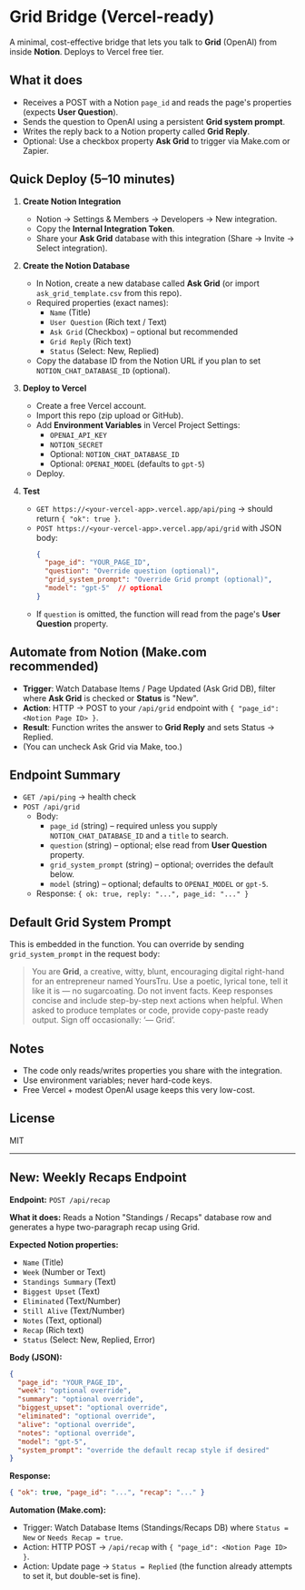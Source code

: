 # Grid Bridge (Vercel-ready)
A minimal, cost-effective bridge that lets you talk to **Grid** (OpenAI) from inside **Notion**. Deploys to Vercel free tier.

## What it does
- Receives a POST with a Notion `page_id` and reads the page's properties (expects **User Question**).
- Sends the question to OpenAI using a persistent **Grid system prompt**.
- Writes the reply back to a Notion property called **Grid Reply**.
- Optional: Use a checkbox property **Ask Grid** to trigger via Make.com or Zapier.

## Quick Deploy (5–10 minutes)
1. **Create Notion Integration**
   - Notion → Settings & Members → Developers → New integration.
   - Copy the **Internal Integration Token**.
   - Share your **Ask Grid** database with this integration (Share → Invite → Select integration).

2. **Create the Notion Database**
   - In Notion, create a new database called **Ask Grid** (or import `ask_grid_template.csv` from this repo).
   - Required properties (exact names):
     - `Name` (Title)
     - `User Question` (Rich text / Text)
     - `Ask Grid` (Checkbox) – optional but recommended
     - `Grid Reply` (Rich text)
     - `Status` (Select: New, Replied)
   - Copy the database ID from the Notion URL if you plan to set `NOTION_CHAT_DATABASE_ID` (optional).

3. **Deploy to Vercel**
   - Create a free Vercel account.
   - Import this repo (zip upload or GitHub).
   - Add **Environment Variables** in Vercel Project Settings:
     - `OPENAI_API_KEY`
     - `NOTION_SECRET`
     - Optional: `NOTION_CHAT_DATABASE_ID`
     - Optional: `OPENAI_MODEL` (defaults to `gpt-5`)
   - Deploy.

4. **Test**
   - `GET https://<your-vercel-app>.vercel.app/api/ping` → should return `{ "ok": true }`.
   - `POST https://<your-vercel-app>.vercel.app/api/grid` with JSON body:
     ```json
     {
       "page_id": "YOUR_PAGE_ID",
       "question": "Override question (optional)",
       "grid_system_prompt": "Override Grid prompt (optional)",
       "model": "gpt-5"  // optional
     }
     ```
   - If `question` is omitted, the function will read from the page's **User Question** property.

## Automate from Notion (Make.com recommended)
- **Trigger**: Watch Database Items / Page Updated (Ask Grid DB), filter where **Ask Grid** is checked or **Status** is "New".
- **Action**: HTTP → POST to your `/api/grid` endpoint with `{ "page_id": <Notion Page ID> }`.
- **Result**: Function writes the answer to **Grid Reply** and sets Status → Replied.
- (You can uncheck Ask Grid via Make, too.)

## Endpoint Summary
- `GET /api/ping` → health check
- `POST /api/grid`
  - Body:
    - `page_id` (string) – required unless you supply `NOTION_CHAT_DATABASE_ID` and a `title` to search.
    - `question` (string) – optional; else read from **User Question** property.
    - `grid_system_prompt` (string) – optional; overrides the default below.
    - `model` (string) – optional; defaults to `OPENAI_MODEL` or `gpt-5`.
  - Response: `{ ok: true, reply: "...", page_id: "..." }`

## Default Grid System Prompt
This is embedded in the function. You can override by sending `grid_system_prompt` in the request body:

> You are **Grid**, a creative, witty, blunt, encouraging digital right-hand for an entrepreneur named YoursTru. Use a poetic, lyrical tone, tell it like it is — no sugarcoating. Do not invent facts. Keep responses concise and include step-by-step next actions when helpful. When asked to produce templates or code, provide copy-paste ready output. Sign off occasionally: ‘— Grid’.

## Notes
- The code only reads/writes properties you share with the integration.
- Use environment variables; never hard-code keys.
- Free Vercel + modest OpenAI usage keeps this very low-cost.

## License
MIT


---

## New: Weekly Recaps Endpoint

**Endpoint:** `POST /api/recap`

**What it does:** Reads a Notion "Standings / Recaps" database row and generates a hype two-paragraph recap using Grid.

**Expected Notion properties:**  
- `Name` (Title)  
- `Week` (Number or Text)  
- `Standings Summary` (Text)  
- `Biggest Upset` (Text)  
- `Eliminated` (Text/Number)  
- `Still Alive` (Text/Number)  
- `Notes` (Text, optional)  
- `Recap` (Rich text)  
- `Status` (Select: New, Replied, Error)

**Body (JSON):**
```json
{
  "page_id": "YOUR_PAGE_ID",
  "week": "optional override",
  "summary": "optional override",
  "biggest_upset": "optional override",
  "eliminated": "optional override",
  "alive": "optional override",
  "notes": "optional override",
  "model": "gpt-5",
  "system_prompt": "override the default recap style if desired"
}
```

**Response:**
```json
{ "ok": true, "page_id": "...", "recap": "..." }
```

**Automation (Make.com):**
- Trigger: Watch Database Items (Standings/Recaps DB) where `Status = New` or `Needs Recap = true`.
- Action: HTTP POST → `/api/recap` with `{ "page_id": <Notion Page ID> }`.
- Action: Update page → `Status = Replied` (the function already attempts to set it, but double-set is fine).
